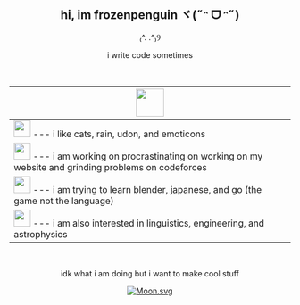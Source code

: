 <div align="center">

## hi, im frozenpenguin ヾ(˶ᵔ ᗜ ᵔ˶)

₍^. .^₎Ⳋ

i write code sometimes

<br>

<!-- 

<img style="display: block;margin: auto;height: 50px; background-color: hsla(0, 0%, 0%, 0);" src="https://media.tenor.com/frFQUarNWE4AAAAi/penguin-dance-pengu.gif">

<img style="display: block;margin: auto;height: 50px; background-color: hsla(0, 0%, 0%, 0);" src="https://media.tenor.com/5GMAJC6pQUUAAAAj/sumikko-gurashi.gif"> 

<img style="display: block;margin: auto;height: 50px; background-color: hsla(0, 0%, 0%, 0);" src="https://media.tenor.com/gCXxSlVh5VsAAAAj/sumikko-gurashi.gif">

<img style="display: block;margin: auto;height: 50px; background-color: hsla(0, 0%, 0%, 0);" src="https://media.tenor.com/3Yh8Wk6YveMAAAAj/sumikko-gurashi.gif">

<img style="display: block;margin: auto;height: 50px; background-color: hsla(0, 0%, 0%, 0);" src="https://media.tenor.com/POvAg2bcNnAAAAAj/linux-ethandud.gif">

<img style="display: block;margin: auto;height: 50px; background-color: hsla(0, 0%, 0%, 0);" src="https://media.tenor.com/S61VCO73mOAAAAAj/linux-tux.gif">

<img style="display: block;margin: auto;height: 50px; background-color: hsla(0, 0%, 0%, 0);" src="https://media.tenor.com/GhoOExDUgWwAAAAj/unturned-a6.gif">

<img style="display: block;margin: auto;height: 50px; background-color: hsla(0, 0%, 0%, 0);" src="https://media.tenor.com/X6oLkn9sBewAAAAj/sparklepandalana-penguin.gif">

-->

|  <img style="display: block;margin: auto;height: 50px; background-color: hsla(0, 0%, 0%, 0);" src="https://media.tenor.com/5GMAJC6pQUUAAAAj/sumikko-gurashi.gif"> |
| ---- |
| <img style="width: 30px; background-color: hsla(0, 0%, 0%, 0);" src="https://media.tenor.com/wH5dxMpEEYUAAAAj/thumbs-up-cute.gif">  --- i like cats, rain, udon, and emoticons |
| <img style="width: 30px; background-color: hsla(0, 0%, 0%, 0);" src="https://media.tenor.com/uXjkduzKlZYAAAAj/ryry-slept-on-me-milk-and-mocha.gif"> --- i am working on procrastinating on working on my website and grinding problems on codeforces |
| <img style="width: 30px; background-color: hsla(0, 0%, 0%, 0);" src="https://media.tenor.com/6siBSUWcpCcAAAAj/reading-smart.gif"> --- i am trying to learn blender, japanese, and go (the game not the language) |
| <img style="width: 30px; background-color: hsla(0, 0%, 0%, 0);" src="https://media.tenor.com/h00vfjqfwF0AAAAj/cute-lovely.gif"> --- i am also interested in linguistics, engineering, and astrophysics |

<br>

idk what i am doing but i want to make cool stuff  

[![Moon.svg](https://moon-svg.minung.dev/moon.svg?size=50&theme=basic&rotate=0)](https://moon-svg.minung.dev)

</div>